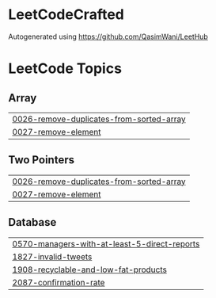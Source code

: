 # LeetCodeCrafted

Autogenerated using https://github.com/QasimWani/LeetHub

<!---LeetCode Topics Start-->
# LeetCode Topics
## Array
|  |
| ------- |
| [0026-remove-duplicates-from-sorted-array](https://github.com/Camilo716/LeetCodeCrafted/tree/master/0026-remove-duplicates-from-sorted-array) |
| [0027-remove-element](https://github.com/Camilo716/LeetCodeCrafted/tree/master/0027-remove-element) |
## Two Pointers
|  |
| ------- |
| [0026-remove-duplicates-from-sorted-array](https://github.com/Camilo716/LeetCodeCrafted/tree/master/0026-remove-duplicates-from-sorted-array) |
| [0027-remove-element](https://github.com/Camilo716/LeetCodeCrafted/tree/master/0027-remove-element) |
## Database
|  |
| ------- |
| [0570-managers-with-at-least-5-direct-reports](https://github.com/Camilo716/LeetCodeCrafted/tree/master/0570-managers-with-at-least-5-direct-reports) |
| [1827-invalid-tweets](https://github.com/Camilo716/LeetCodeCrafted/tree/master/1827-invalid-tweets) |
| [1908-recyclable-and-low-fat-products](https://github.com/Camilo716/LeetCodeCrafted/tree/master/1908-recyclable-and-low-fat-products) |
| [2087-confirmation-rate](https://github.com/Camilo716/LeetCodeCrafted/tree/master/2087-confirmation-rate) |
<!---LeetCode Topics End-->
